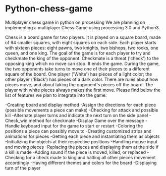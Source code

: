 # Python-chess-game
Multiplayer chess game in python on processing 
We are planning on implementing a multiplayer Chess Game using processing 3.0 and Python3.

Chess is a board game for two players. It is played on a square board, made of 64 smaller squares, with eight squares on each side. Each player starts with sixteen pieces: eight pawns, two knights, two bishops, two rooks, one queen, and one king. The goal of the game is for each player to try and checkmate the king of the opponent. Checkmate is a threat ('check') to the opposing king which no move can stop. It ends the game. During the game, the two opponents take turns to move one of their pieces to a different square of the board. One player ('White') has pieces of a light color; the other player ('Black') has pieces of a dark color. There are rules about how pieces move, and about taking the opponent's pieces off the board. The player with white pieces always makes the first move. Please find below the list of features we plan to integrate into the game:

-Creating board and display method
-Assign the directions for each piece (possible movements a piece can make)
-Checking for attack and possible kill
-Alternate player turns and indicate the next turn on the side panel
-Check_win method for checkmate
-Display Game over the message
-Handle keyboard input for the game to start or restart
-Coloring the positions a piece can possibly move to
-Creating customized strips and animations for pieces
-Getting each piece and instantiating them as objects
-Initializing the objects at their respective positions
-Handling mouse input and moving pieces
-Replacing the pieces and displaying them at the side if a kill is made
-Adding sound if the piece is moved, killed, or replaced
-Checking for a check made to king and halting all other pieces movement accordingly
-Having different themes and colors for the board
-Displaying turn of the player
